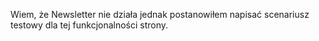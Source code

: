 Wiem, że Newsletter nie działa jednak postanowiłem napisać scenariusz testowy dla tej funkcjonalności strony.

